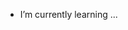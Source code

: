<!-- ### Hi there 👋 -->

<!-- <img align="center" src="https://github-readme-stats.vercel.app/api?username=onez9&include_all_commits=true&count_private=true&show_icons=true&line_height=20&title_color=2B5BBD&icon_color=1124BB&text_color=A1A1A1&bg_color=0,000000,130F40" alt="my Github Stats"> -->



<!-- <img src="https://github-readme-stats.vercel.app/api/top-langs?username=onez9&show_icons=true&locale=en&layout=compact&theme=chartreuse-dark" alt="ovi" /> -->




<!-- <img src="https://img.shields.io/static/v1?label=Alright partner..&message=Keep on rollin' baby, you now what time it is&color=red?style=plastic&logo=appveyor" /> -->


<!-- - I’m currently working on ... -->
- I’m currently learning ...
<!-- - I’m looking to collaborate on ... -->
<!-- - I’m looking for help with ... -->

<!--
**onez9/onez9** is a ✨ _special_ ✨ repository because its `README.md` (this file) appears on your GitHub profile.

Here are some ideas to get you started:

- 💬 Ask me about ...
- 📫 How to reach me: ...
- 😄 Pronouns: ...
- ⚡ Fun fact: ...
-->
